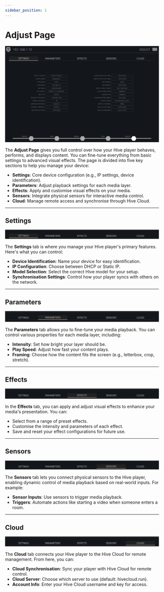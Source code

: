 ```yaml
---
sidebar_position: 1
---
```


# Adjust Page

![Image 1](\img\user-manual\adjust\adjust-intro-media\image1.jpeg)

The **Adjust Page** gives you full control over how your Hive player behaves, performs, and displays content. You can fine-tune everything from basic settings to advanced visual effects. The page is divided into five key sections to help you manage your device:

- **Settings**: Core device configuration (e.g., IP settings, device identification).
- **Parameters**: Adjust playback settings for each media layer.
- **Effects**: Apply and customise visual effects on your media.
- **Sensors**: Integrate physical sensors for interactive media control.
- **Cloud**: Manage remote access and synchronise through Hive Cloud.

---

## Settings

![Image 2](\img\user-manual\adjust\adjust-intro-media\image2.jpeg)

The **Settings** tab is where you manage your Hive player's primary features. Here's what you can control:

- **Device Identification**: Name your device for easy identification.
- **IP Configuration**: Choose between DHCP or Static IP.
- **Model Selection**: Select the correct Hive model for your setup.
- **Synchronisation Settings**: Control how your player syncs with others on the network.

---

## Parameters

![Image 3](\img\user-manual\adjust\adjust-intro-media\image3.jpeg)

The **Parameters** tab allows you to fine-tune your media playback. You can control various properties for each media layer, including:

- **Intensity**: Set how bright your layer should be.
- **Play Speed**: Adjust how fast your content plays.
- **Framing**: Choose how the content fits the screen (e.g., letterbox, crop, stretch).

---

## Effects

![Image 4](\img\user-manual\adjust\adjust-intro-media\image4.jpeg)

In the **Effects** tab, you can apply and adjust visual effects to enhance your media's presentation. You can:

- Select from a range of preset effects.
- Customise the intensity and parameters of each effect.
- Save and reset your effect configurations for future use.

---

## Sensors

![Image 5](\img\user-manual\adjust\adjust-intro-media\image5.jpeg)

The **Sensors** tab lets you connect physical sensors to the Hive player, enabling dynamic control of media playback based on real-world inputs. For example:

- **Sensor Inputs**: Use sensors to trigger media playback.
- **Triggers**: Automate actions like starting a video when someone enters a room.

---

## Cloud

![Image 6](\img\user-manual\adjust\adjust-intro-media\image6.jpeg)

The **Cloud** tab connects your Hive player to the Hive Cloud for remote management. From here, you can:

- **Cloud Synchronisation**: Sync your player with Hive Cloud for remote control.
- **Cloud Server**: Choose which server to use (default: hivecloud.run).
- **Account Info**: Enter your Hive Cloud username and key for access.
